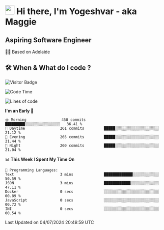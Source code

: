 <h1><img src="https://emojis.slackmojis.com/emojis/images/1531849430/4246/blob-sunglasses.gif?1531849430" width="30"/> Hi there, I'm Yogeshvar - aka Maggie</h1>

## Aspiring Software Engineer
🏂🏻  Based on Adelaide 

## 🛠 When & What do I code ?  

![Visitor Badge](https://visitor-badge.feriirawann.repl.co?username=yogeshvar&repo=yogeshvar&label=Visitors&style=plastic&color=%23457BFF&contentType=svg)

<!--START_SECTION:waka-->
![Code Time](http://img.shields.io/badge/Code%20Time-2%2C905%20hrs%2016%20mins-blue)

![Lines of code](https://img.shields.io/badge/From%20Hello%20World%20I%27ve%20Written-4.2%20million%20lines%20of%20code-blue)

**I'm an Early 🐤** 

```text
🌞 Morning                450 commits         █████████░░░░░░░░░░░░░░░░   36.41 % 
🌆 Daytime                261 commits         █████░░░░░░░░░░░░░░░░░░░░   21.12 % 
🌃 Evening                265 commits         █████░░░░░░░░░░░░░░░░░░░░   21.44 % 
🌙 Night                  260 commits         █████░░░░░░░░░░░░░░░░░░░░   21.04 % 
```


📊 **This Week I Spent My Time On** 

```text
💬 Programming Languages: 
Text                     3 mins              █████████████░░░░░░░░░░░░   50.59 % 
JSON                     3 mins              ████████████░░░░░░░░░░░░░   47.11 % 
Docker                   0 secs              ░░░░░░░░░░░░░░░░░░░░░░░░░   00.89 % 
JavaScript               0 secs              ░░░░░░░░░░░░░░░░░░░░░░░░░   00.72 % 
INI                      0 secs              ░░░░░░░░░░░░░░░░░░░░░░░░░   00.54 % 
```


 Last Updated on 04/07/2024 20:49:59 UTC
<!--END_SECTION:waka-->
